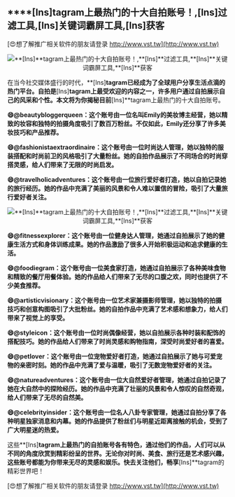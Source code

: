 ## ****[Ins]**tagram上最热门的十大自拍账号！,**[Ins]**过滤工具,**[Ins]**关键词霸屏工具,**[Ins]**获客**

[😍想了解推广相关软件的朋友请登录 http://www.vst.tw](http://www.vst.tw)

 <center><img src="https://vst.tw/MP4/tuiguang/png/3.png" alt="**[Ins]**tagram上最热门的十大自拍账号！,**[Ins]**过滤工具,**[Ins]**关键词霸屏工具,**[Ins]**获客"></center>

在当今社交媒体盛行的时代，**[Ins]**tagram已经成为了全球用户分享生活点滴的热门平台。自拍是**[Ins]**tagram上最受欢迎的内容之一，许多用户通过自拍展示自己的风采和个性。本文将为你揭秘目前**[Ins]**tagram上最热门的十大自拍账号。

**😄@beautybloggerqueen：这个账号由一位名叫Emily的美妆博主经营，她以精致的妆容和独特的拍摄角度吸引了数百万粉丝。不仅如此，Emily还分享了许多美妆技巧和产品推荐。**

**😄@fashionistaextraordinaire：这个账号由一位时尚达人管理，她以独特的服装搭配和时尚前卫的风格吸引了大量粉丝。她的自拍作品展示了不同场合的时尚穿搭灵感，给人们带来了无限的时尚启发。**

**😄@travelholicadventures：这个账号由一位旅行爱好者打造，她以自拍记录她的旅行经历。她的作品中充满了美丽的风景和令人难以置信的冒险，吸引了大量旅行爱好者关注。**

 <center><img src="https://vst.tw/MP4/tuiguang/png/6.png" alt="**[Ins]**tagram上最热门的十大自拍账号！,**[Ins]**过滤工具,**[Ins]**关键词霸屏工具,**[Ins]**获客"></center>

**😄@fitnessexplorer：这个账号由一位健身达人管理，她通过自拍展示了她的健康生活方式和身体训练成果。她的作品激励了很多人开始积极运动和追求健康的生活。**

**😄@foodiegram：这个账号由一位美食家打造，她通过自拍展示了各种美味食物和精致的餐厅用餐体验。她的作品给人们带来了无尽的口腹之欢，同时也提供了不少美食推荐。**

**😄@artisticvisionary：这个账号由一位艺术家兼摄影师管理，她以独特的拍摄技巧和创意构图吸引了大批粉丝。她的自拍作品中充满了艺术感和想象力，给人们带来了视觉上的享受。**

**😄@styleicon：这个账号由一位时尚偶像经营，她以自拍展示各种时装和配饰的搭配技巧。她的作品给人们带来了时尚灵感和购物指南，深受时尚爱好者的喜爱。**

**😄@petlover：这个账号由一位宠物爱好者打造，她通过自拍展示了她与可爱宠物的亲密时刻。她的作品中充满了爱与温暖，吸引了无数宠物爱好者的关注。**

**😄@natureadventures：这个账号由一位大自然爱好者管理，她通过自拍记录了她在大自然中的探险经历。她的作品中充满了壮丽的风景和令人惊叹的自然奇观，给人们带来了无尽的自然美。**

**😄@celebrityinsider：这个账号由一位名人八卦专家管理，她通过自拍分享了各种明星独家消息和内幕。她的作品提供了粉丝们与明星近距离接触的机会，受到了广大明星迷的热爱。**

这些**[Ins]**tagram上最热门的自拍账号各有特色，通过他们的作品，人们可以从不同的角度欣赏到精彩纷呈的世界。无论你对时尚、美食、旅行还是艺术感兴趣，这些账号都能为你带来无尽的灵感和娱乐。快去关注他们，畅享**[Ins]**tagram的精彩世界吧！

[😍想了解推广相关软件的朋友请登录 http://www.vst.tw](http://www.vst.tw)



